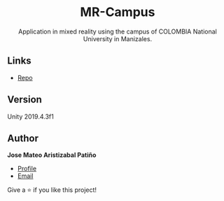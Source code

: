 
<h1 align="center">MR-Campus</h1>

<p align="center">Application in mixed reality using the campus of COLOMBIA National University in Manizales.<project-description></p>
  

## Links

- [Repo](https://github.com/jost27 "<JOst27 projects> Repo")



## Version 
  Unity 2019.4.3f1
## Author

**Jose Mateo Aristizabal Patiño**

- [Profile](https://github.com/jost27 "Mateo Aristizabal")
- [Email](mailto:josespoon@gmail.com?subject=Hi "fisherTactile")



Give a ⭐️ if you like this project!
